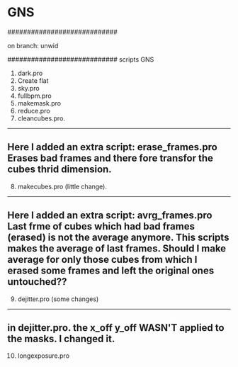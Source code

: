 # GNS
############################

on branch: unwid

############################
scripts GNS
1. dark.pro
2. Create flat
3. sky.pro
4. fullbpm.pro
5. makemask.pro
6. reduce.pro
7. cleancubes.pro.
----------------------------------
Here I added an extra script: erase_frames.pro
Erases bad frames and there fore transfor the cubes thrid dimension.
----------------------------------
8. makecubes.pro (little change).
----------------------------------
Here I added an extra script: avrg_frames.pro 
Last frme of cubes which had bad frames (erased) is not the average anymore. This scripts makes the average of last frames. 
Should I make average for only those cubes from  which I erased some frames and left the original ones untouched??
----------------------------------
9. dejitter.pro (some changes)
---
in dejitter.pro. the x_off y_off WASN'T applied to the masks. I changed it.
---
10. longexposure.pro


